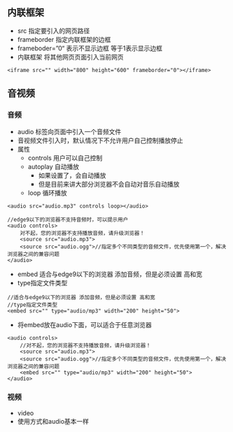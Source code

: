 ## 内联框架
 - src 指定要引入的网页路径
 - frameborder 指定内联框架的边框
 - frameboder=”0“ 表示不显示边框  等于1表示显示边框
 - 内联框架 将其他网页页面引入当前网页
```
<iframe src="" width="800" height="600" frameborder="0"></iframe>
```

## 音视频
### 音频
- audio 标签向页面中引入一个音频文件
- 音视频文件引入时，默认情况下不允许用户自己控制播放停止
- 属性
  - controls 用户可以自己控制
  - autoplay 自动播放
    - 如果设置了，会自动播放
    - 但是目前来讲大部分浏览器不会自动对音乐自动播放
  - loop 循环播放
```
<audio src="audio.mp3" controls loop></audio>

//edge9以下的浏览器不支持音频时，可以提示用户
<audio controls>
    对不起，您的浏览器不支持播放音频，请升级浏览器！
    <source src="audio.mp3">
    <source src="audio.ogg">//指定多个不同类型的音频文件，优先使用第一个，解决浏览器之间的兼容问题
</audio>
```
- embed 适合与edge9以下的浏览器 添加音频，但是必须设置 高和宽 
- type指定文件类型
```
//适合与edge9以下的浏览器 添加音频，但是必须设置 高和宽
//type指定文件类型
<embed src="" type="audio/mp3" width="200" height="50">
```

- 将embed放在audio下面，可以适合于任意浏览器
```
<audio controls>
    //对不起，您的浏览器不支持播放音频，请升级浏览器！
    <source src="audio.mp3">
    <source src="audio.ogg">//指定多个不同类型的音频文件，优先使用第一个，解决浏览器之间的兼容问题
    <embed src="" type="audio/mp3" width="200" height="50">
</audio>
```

### 视频
- video
- 使用方式和audio基本一样